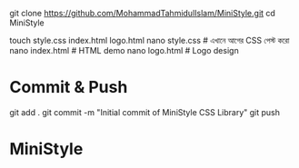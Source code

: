 
git clone https://github.com/MohammadTahmidulIslam/MiniStyle.git
cd MiniStyle


touch style.css index.html logo.html
nano style.css   # এখানে আগের CSS পেস্ট করো
nano index.html  # HTML demo
nano logo.html   # Logo design

# Commit & Push
git add .
git commit -m "Initial commit of MiniStyle CSS Library"
git push

# MiniStyle
